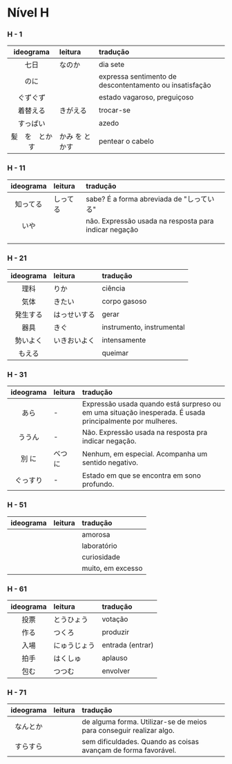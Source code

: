 # Nível H


### H - 1

| ideograma | leitura | tradução |
|:---------:|:--------|:---------|
| 七日 | なのか | dia sete |
| のに |  | expressa sentimento de descontentamento ou insatisfação |
| ぐずぐず |  | estado vagaroso, preguiçoso |
| 着替える | きがえる | trocar-se |
| すっぱい |  | azedo |
| 髪　を　とかす | かみ を とかす | pentear o cabelo |


### H - 11

| ideograma | leitura | tradução |
|:---------:|:--------|:---------|
| 知ってる | しってる | sabe? É a forma abreviada de "しっている" |
| いや |  | não. Expressão usada na resposta para indicar negação |
|  |  |  |
|  |  |  |
|  |  |  |


### H - 21

| ideograma | leitura | tradução |
|:---------:|:--------|:---------|
| 理科 | りか | ciência |
| 気体 | きたい | corpo gasoso |
| 発生する | はっせいする | gerar |
| 器具 | きぐ | instrumento, instrumental |
| 勢いよく | いきおいよく | intensamente |
| もえる |  | queimar |


### H - 31

| ideograma | leitura | tradução |
|:---------:|:--------|:---------|
| あら | - | Expressão usada quando está surpreso ou em uma situação inesperada. É usada principalmente por mulheres. |
| ううん | - | Não. Expressão usada na resposta pra indicar negação. |
| 別 に | べつ に | Nenhum, em especial. Acompanha um sentido negativo. |
| ぐっすり | - | Estado em que se encontra em sono profundo. |


### H - 51

| ideograma | leitura | tradução |
|:---------:|:--------|:---------|
|  |  | amorosa |
|  |  | laboratório |
|  |  | curiosidade |
|  |  | muito, em excesso |


### H - 61

| ideograma | leitura | tradução |
|:---------:|:--------|:---------|
| 投票 | とうひょう | votação |
| 作る | つくろ | produzir |
| 入場 | にゅうじょう | entrada (entrar) |
| 拍手 | はくしゅ | aplauso |
| 包む | つつむ | envolver |


### H - 71

| ideograma | leitura | tradução |
|:---------:|:--------|:---------|
| なんとか |  | de alguma forma. Utilizar-se de meios para conseguir realizar algo. |
| すらすら |  | sem dificuldades. Quando as coisas avançam de forma favorável. |